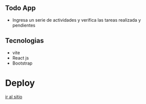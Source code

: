 ## Todo App
- Ingresa un serie de actividades y verifica las tareas realizada y pendientes

## Tecnologias
* vite
* React js
* Bootstrap

# Deploy

<a href=""> ir al sitio</a>